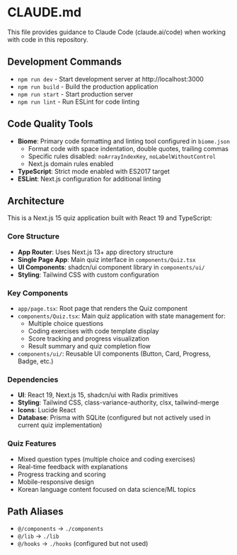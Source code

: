 # CLAUDE.md

This file provides guidance to Claude Code (claude.ai/code) when working with code in this repository.

## Development Commands

- `npm run dev` - Start development server at http://localhost:3000
- `npm run build` - Build the production application
- `npm run start` - Start production server
- `npm run lint` - Run ESLint for code linting

## Code Quality Tools

- **Biome**: Primary code formatting and linting tool configured in `biome.json`
  - Format code with space indentation, double quotes, trailing commas
  - Specific rules disabled: `noArrayIndexKey`, `noLabelWithoutControl`
  - Next.js domain rules enabled
- **TypeScript**: Strict mode enabled with ES2017 target
- **ESLint**: Next.js configuration for additional linting

## Architecture

This is a Next.js 15 quiz application built with React 19 and TypeScript:

### Core Structure
- **App Router**: Uses Next.js 13+ app directory structure
- **Single Page App**: Main quiz interface in `components/Quiz.tsx`
- **UI Components**: shadcn/ui component library in `components/ui/`
- **Styling**: Tailwind CSS with custom configuration

### Key Components
- `app/page.tsx`: Root page that renders the Quiz component
- `components/Quiz.tsx`: Main quiz application with state management for:
  - Multiple choice questions
  - Coding exercises with code template display
  - Score tracking and progress visualization
  - Result summary and quiz completion flow
- `components/ui/`: Reusable UI components (Button, Card, Progress, Badge, etc.)

### Dependencies
- **UI**: React 19, Next.js 15, shadcn/ui with Radix primitives
- **Styling**: Tailwind CSS, class-variance-authority, clsx, tailwind-merge
- **Icons**: Lucide React
- **Database**: Prisma with SQLite (configured but not actively used in current quiz implementation)

### Quiz Features
- Mixed question types (multiple choice and coding exercises)
- Real-time feedback with explanations
- Progress tracking and scoring
- Mobile-responsive design
- Korean language content focused on data science/ML topics

## Path Aliases
- `@/components` → `./components`
- `@/lib` → `./lib`
- `@/hooks` → `./hooks` (configured but not used)
